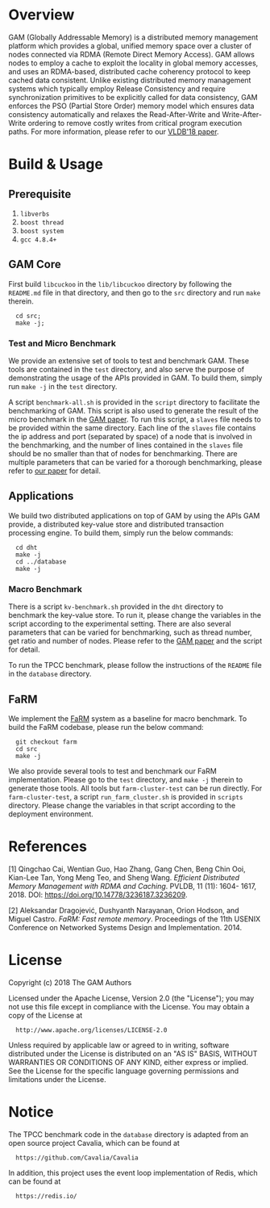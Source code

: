 # Overview

GAM (Globally Addressable Memory) is a distributed memory management platform
which provides a global, unified memory space over a cluster of nodes connected
via RDMA (Remote Direct Memory Access). GAM allows nodes to employ a cache to
exploit the locality in global memory accesses, and uses an RDMA-based,
distributed cache coherency protocol to keep cached data consistent. Unlike
existing distributed memory management systems which typically employ Release
Consistency and require synchronization primitives to be explicitly called for
data consistency, GAM enforces the PSO (Partial Store Order) memory model which
ensures data consistency automatically and relaxes the Read-After-Write and
Write-After-Write ordering to remove costly writes from critical program
execution paths. For more information, please refer to our [VLDB'18
paper](#paper).

# Build & Usage

## Prerequisite

1. `libverbs`
2. `boost thread`
3. `boost system`
4. `gcc 4.8.4+`

## GAM Core

First build `libcuckoo` in the `lib/libcuckoo` directory by following the
`README.md` file in that directory, and then go to the `src` directory and run `make`
therein.

```
  cd src;
  make -j;
```

### Test and Micro Benchmark

We provide an extensive set of tools to test and benchmark GAM. These tools are
contained in the `test` directory, and also serve the purpose of demonstrating
the usage of the APIs provided in GAM. To build them, simply run `make -j` in
the `test` directory.

A script `benchmark-all.sh` is provided in the `script` directory to facilitate
the benchmarking of GAM. This script is also used to generate the result of the
micro benchmark in the [GAM paper](#paper). To run this script, a `slaves` file needs to
be provided within the same directory. Each line of the `slaves` file contains
the ip address and port (separated by space) of a node that is involved in the
benchmarking, and the number of lines contained in the `slaves` file should
be no smaller than that of nodes for benchmarking.
There are multiple parameters that can be varied for
a thorough benchmarking, please refer to [our paper](#paper) for detail.

## Applications

We build two distributed applications on top of GAM by using the APIs GAM
provide, a distributed key-value store and distributed transaction processing
engine. To build them, simply run the below commands:

```
  cd dht
  make -j
  cd ../database
  make -j
```

### Macro Benchmark

There is a script `kv-benchmark.sh` provided in the `dht` directory to
benchmark the key-value store. To run it, please change the variables in the
script according to the experimental setting. There are also several parameters
that can be varied for benchmarking, such as thread number, get ratio and
number of nodes. Please refer to the [GAM paper](#paper) and the script for detail.

To run the TPCC benchmark, please follow the instructions of the `README` file
in the `database` directory.

## FaRM

We implement the [FaRM](#farm) system as a baseline for macro benchmark. To build
the FaRM codebase, please run the below command:

```
  git checkout farm
  cd src
  make -j
```

We also provide several tools to test and benchmark our FaRM implementation.
Please go to the `test` directory, and `make -j` therein to generate those
tools. All tools but `farm-cluster-test` can be run directly. For
`farm-cluster-test`, a script `run_farm_cluster.sh` is provided in `scripts`
directory. Please change the variables in that script according to the
deployment environment.

# References

<a name="paper"></a>
[1] Qingchao Cai, Wentian Guo, Hao Zhang, Gang Chen, Beng Chin Ooi, Kian-Lee Tan, Yong Meng Teo, and Sheng Wang. _Efficient Distributed Memory Management with RDMA and Caching_. PVLDB, 11 (11): 1604- 1617, 2018. DOI: https://doi.org/10.14778/3236187.3236209.

<a name="farm"></a>
[2] Aleksandar Dragojević, Dushyanth Narayanan, Orion Hodson, and Miguel Castro. _FaRM: Fast remote memory_. Proceedings of the 11th USENIX Conference on Networked Systems Design and Implementation. 2014.

# License

Copyright (c) 2018 The GAM Authors

Licensed under the Apache License, Version 2.0 (the "License");
you may not use this file except in compliance with the License.
You may obtain a copy of the License at

```
  http://www.apache.org/licenses/LICENSE-2.0
```

Unless required by applicable law or agreed to in writing, software
distributed under the License is distributed on an "AS IS" BASIS,
WITHOUT WARRANTIES OR CONDITIONS OF ANY KIND, either express or implied.
See the License for the specific language governing permissions and
limitations under the License.

# Notice

The TPCC benchmark code in the `database` directory is adapted from an open
source project Cavalia, which can be found at

```
  https://github.com/Cavalia/Cavalia
```

In addition, this project uses the event loop implementation of Redis, which can
be found at

```
  https://redis.io/
```
